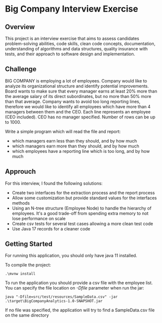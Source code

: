# Big Company Interview Exercise

## Overview
This project is an interview exercise that aims to assess candidates problem-solving abilities, code skills, clean code concepts, documentation, understanding of algorithms and data structures, quality insurance with tests, and their approach to software design and implementation.

## Challenge

BIG COMPANY is employing a lot of employees. 
Company would like to analyze its organizational structure and identify potential improvements. 
Board wants to make sure that every manager earns at least 20% more than the average salary of its direct subordinates, but no more than 50% more than that average. 
Company wants to avoid too long reporting lines, therefore we would like to identify all employees which have more than 4 managers between them and the CEO.
Each line represents an employee (CEO included). CEO has no manager specified. Number of rows can be up to 1000.

Write a simple program which will read the file and report:
- which managers earn less than they should, and by how much
- which managers earn more than they should, and by how much
- which employees have a reporting line which is too long, and by how much

## Approuch

For this interview, I found the following solutions:
 - Create two interfaces for the extraction process and the report process
 - Allow some customization but provide standard values for the interfaces methods
 - Using an N-tree structure (Employee Node) to handle the hierarchy of employees. It's a good trade-off from spending extra memory to not lose performance on scale
 - Create csv tests for several test cases allowing a more clean test code
 - Use Java 17 records for a cleaner code

## Getting Started

For running this application, you should only have java 11 installed.

To compile the project:
```
.\mvnw install
```
To run the application you should provide a csv file with the employee list.
You can specify the file location on <i>-Dfile</i> parameter when run the jar:

```
java "-Dfile=src/test/resources/SampleData.csv" -jar .\target\BigCompanyAnalytics-1.0-SNAPSHOT.jar 
```

If no file was specified, the application will try to find a SampleData.csv file on the same directory
